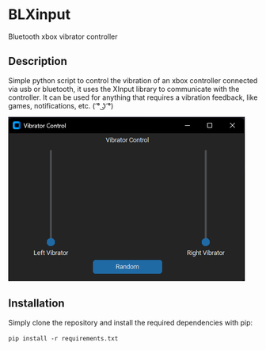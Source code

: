 # BLXinput

Bluetooth xbox vibrator controller

## Description

Simple python script to control the vibration of an xbox controller connected via usb or bluetooth, it uses the XInput library to communicate with the controller. It can be used for anything that requires a vibration feedback, like games, notifications, etc. ( ͡° ͜ʖ ͡°)

![alt text](image.png)

## Installation

Simply clone the repository and install the required dependencies with pip:

`pip install -r requirements.txt`
